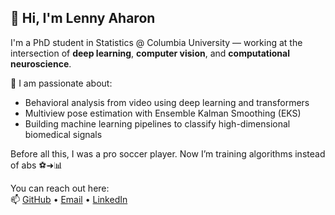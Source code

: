 ## 👋 Hi, I'm Lenny Aharon

I'm a PhD student in Statistics @ Columbia University — working at the intersection of **deep learning**, **computer vision**, and **computational neuroscience**. 

🧠 I am passionate about:
- Behavioral analysis from video using deep learning and transformers
- Multiview pose estimation with Ensemble Kalman Smoothing (EKS)
- Building machine learning pipelines to classify high-dimensional biomedical signals

Before all this, I was a pro soccer player. Now I’m training algorithms instead of abs ⚽➜📊

You can reach out here:  
📫 [GitHub](https://github.com/lennyaharon) • [Email](mailto:la2872@columbia.edu) • [LinkedIn](https://linkedin.com/in/lennyaharon)



<!--
**LennyAharon/LennyAharon** is a ✨ _special_ ✨ repository because its `README.md` (this file) appears on your GitHub profile.

Here are some ideas to get you started:

- 🔭 I’m currently working on ...
- 🌱 I’m currently learning ...
- 👯 I’m looking to collaborate on ...
- 🤔 I’m looking for help with ...
- 💬 Ask me about ...
- 📫 How to reach me: ...
- 😄 Pronouns: ...
- ⚡ Fun fact: ...
-->
